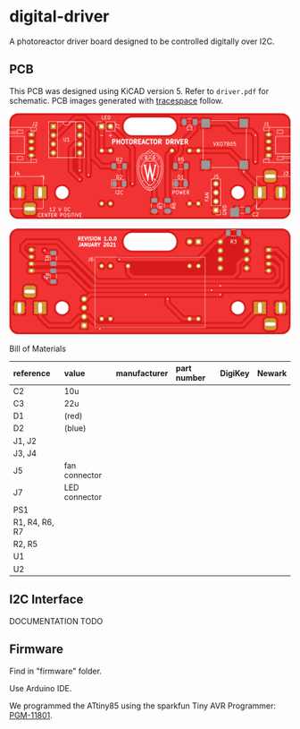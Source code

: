# digital-driver

A photoreactor driver board designed to be controlled digitally over I2C.

## PCB

This PCB was designed using KiCAD version 5.
Refer to `driver.pdf` for schematic.
PCB images generated with [tracespace](https://github.com/tracespace/tracespace) follow.

![top](./top.png "PCB top view")

![bottom](./bottom.png "PCB bottom view")

Bill of Materials

| reference      | value         | manufacturer | part number | DigiKey | Newark |
| :------------- | :------------ | :----------- | :---------- | :------ | :----- |
| C2             | 10u           |              |             |         |        |
| C3             | 22u           |              |             |         |        |
| D1             | (red)         |              |             |         |        |
| D2             | (blue)        |              |             |         |        |
| J1, J2         |               |              |             |         |        |
| J3, J4         |               |              |             |         |        |
| J5             | fan connector |              |             |         |        |
| J7             | LED connector |              |             |         |        |
| PS1            |               |              |             |         |        |
| R1, R4, R6, R7 |               |              |             |         |        |
| R2, R5         |               |              |             |         |        |
| U1             |               |              |             |         |        |
| U2             |               |              |             |         |        |

## I2C Interface

DOCUMENTATION TODO

## Firmware

Find in "firmware" folder.

Use Arduino IDE.

We programmed the ATtiny85 using the sparkfun Tiny AVR Programmer: [PGM-11801](https://www.sparkfun.com/products/11801).
